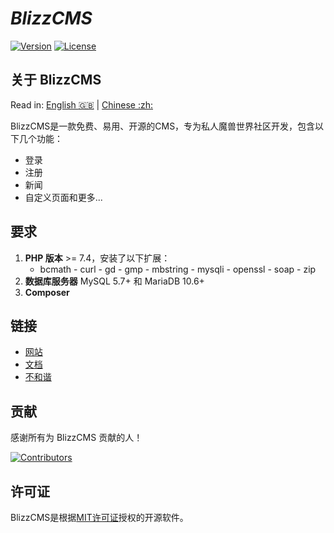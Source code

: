 # _BlizzCMS_

[![Version](https://img.shields.io/github/v/release/wow-cms/blizzcms?color=green&include_prereleases&logo=github&sort=semver&style=flat-square)](https://github.com/WoW-CMS/BlizzCMS/releases)
[![License](https://img.shields.io/github/license/wow-cms/blizzcms?color=blue&style=flat-square)](../LICENSE)

## 关于 BlizzCMS

Read in: [English :gb:](README.md) | [Chinese :zh:](README_zh.md)

BlizzCMS是一款免费、易用、开源的CMS，专为私人魔兽世界社区开发，包含以下几个功能：

- 登录
- 注册
- 新闻
- 自定义页面和更多...

## 要求

1. **PHP 版本** >= 7.4，安装了以下扩展：
   - bcmath - curl - gd - gmp - mbstring - mysqli - openssl - soap - zip
2. **数据库服务器** MySQL 5.7+ 和 MariaDB 10.6+
3. **Composer**

## 链接

* [网站](https://wow-cms.com)
* [文档](https://wow-cms.github.io/docs)
* [不和谐](https://discord.wow-cms.com)

## 贡献

感谢所有为 BlizzCMS 贡献的人！

[![Contributors](https://contrib.rocks/image?repo=wow-cms/blizzcms)](https://github.com/WoW-CMS/BlizzCMS/graphs/contributors)

## 许可证

BlizzCMS是根据[MIT许可证](../LICENSE)授权的开源软件。
